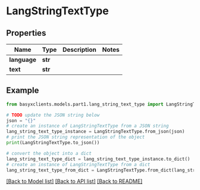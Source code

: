 # LangStringTextType


## Properties

Name | Type | Description | Notes
------------ | ------------- | ------------- | -------------
**language** | **str** |  | 
**text** | **str** |  | 

## Example

```python
from basyxclients.models.part1.lang_string_text_type import LangStringTextType

# TODO update the JSON string below
json = "{}"
# create an instance of LangStringTextType from a JSON string
lang_string_text_type_instance = LangStringTextType.from_json(json)
# print the JSON string representation of the object
print(LangStringTextType.to_json())

# convert the object into a dict
lang_string_text_type_dict = lang_string_text_type_instance.to_dict()
# create an instance of LangStringTextType from a dict
lang_string_text_type_from_dict = LangStringTextType.from_dict(lang_string_text_type_dict)
```
[[Back to Model list]](../README.md#documentation-for-models) [[Back to API list]](../README.md#documentation-for-api-endpoints) [[Back to README]](../README.md)


